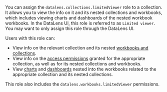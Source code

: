 You can assign the `datalens.collections.limitedViewer` role to a collection. It allows you to view the info on it and its nested collections and workbooks, which includes viewing charts and dashboards of the nested workbook workbooks. In the DataLens UI, this role is referred to as `Limited viewer`. You may want to only assign this role through the DataLens UI.

Users with this role can:
* View info on the relevant collection and its nested [workbooks and collections](../../../datalens/workbooks-collections/index.md).
* View info on the [access permissions](../../../iam/concepts/access-control/index.md) granted for the appropriate collection, as well as for its nested collections and workbooks.
* View [charts](../../../datalens/concepts/chart/index.md) and [dashboards](../../../datalens/concepts/dashboard.md) nested into the workbooks related to the appropriate collection and its nested collections.

This role also includes the `datalens.workbooks.limitedViewer` permissions.
